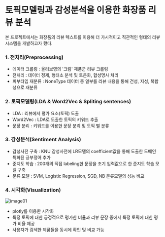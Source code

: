 # 토픽모델링과 감성분석을 이용한 화장품 리뷰 분석
본 프로젝트에서는 화장품의 리뷰 텍스트를 이용해 더 가시적이고 직관적인 형태의 리뷰 시스템을 개발하고자 했다. 
### 1. 전처리(Preprocessing)  
- 데이터 크롤링 : 올리브영의 '크림' 제품군 리뷰 크롤링  
- 전처리 : 데이터 정제, 형태소 분석 및 토큰화, 합성명사 처리  
- 피부타입 재분류 : NoneType 데이터 중 일부를 리뷰 내용을 통해 건성, 지성, 복합성으로 재분류
  
### 2. 토픽모델링(LDA & Word2Vec & Spliting sentences)
- LDA : 리뷰에서 평가 요소(토픽) 도출  
- Word2Vec : LDA로 도출한 토픽의 키워드 추출  
- 문장 분리 : 키워드를 이용한 문장 분리 및 토픽 별 분류

### 3. 감성분석(Sentiment Analysis)
- 감성사전 구축 : KNU 감성사전에 LR모델의 coefficient값을 통해 도출한 도메인 특화된 긍부정어 추가
- 준지도 학습 : 200개의 직접 labeling한 문장을 초기 입력값으로 한 준지도 학습 모델 구축
- 분류 모델 : SVM, Logistic Regression, SGD, NB 분류모델의 성능 비교

### 4. 시각화(Visualization)
![image01](https://user-images.githubusercontent.com/49268298/175094119-da348e6b-2526-4d2e-ac67-ddef2ed05e69.png)
- plotly를 이용한 시각화
- 특정 토픽에 대한 긍정적으로 평가한 비율과 리뷰 문장 중에서 특정 토픽에 대한 평가 비율 제공
- 사용자가 검색한 제품들을 동시에 확인 및 비교 가능
